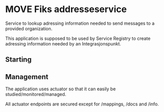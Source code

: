 # MOVE Fiks addresseservice

Service to lookup adressing information needed to send messages to a provided organization.

This application is supposed to be used by Service Registry to create adressing information needed by an 
Integrasjonspunkt.

## Starting


## Management
The application uses actuator so that it can easily be studied/monitored/managed.

All actuator endpoints are secured except for /mappings, /docs and /info.